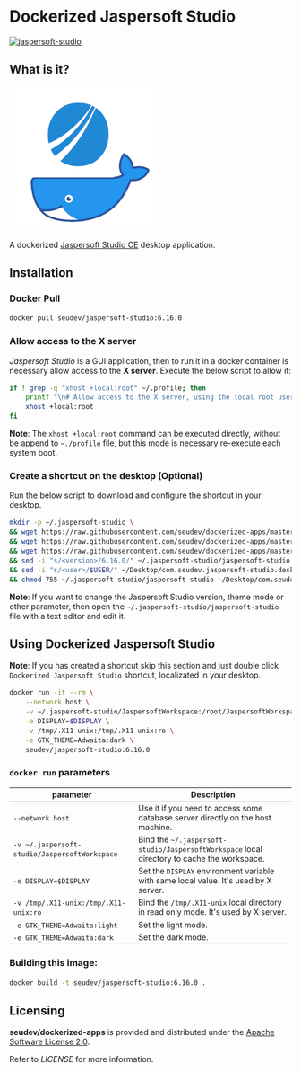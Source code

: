 # Dockerized Jaspersoft Studio

[![jaspersoft-studio](http://dockeri.co/image/seudev/jaspersoft-studio)](https://hub.docker.com/r/seudev/jaspersoft-studio)

## What is it?

![dockerized-jaspersoft-studio-256px](https://raw.githubusercontent.com/seudev/dockerized-apps/master/jaspersoft-studio/dockerized-jaspersoft-studio-256px.png)

A dockerized [Jaspersoft Studio CE](https://community.jaspersoft.com/project/jaspersoft-studio) desktop application.

## Installation

### Docker Pull

```sh
docker pull seudev/jaspersoft-studio:6.16.0
```

### Allow access to the X server

*Jaspersoft Studio* is a GUI application, then to run it in a docker container is necessary allow access to the **X server**. Execute the below script to allow it:

```sh
if ! grep -q "xhost +local:root" ~/.profile; then
    printf "\n# Allow access to the X server, using the local root user\nxhost +local:root\n" >> ~/.profile
    xhost +local:root
fi
```

**Note**: The `xhost +local:root` command can be executed directly, without be append to `~./profile` file, but this mode is necessary re-execute each system boot.

### Create a shortcut on the desktop (Optional)

Run the below script to download and configure the shortcut in your desktop.

```sh
mkdir -p ~/.jaspersoft-studio \
&& wget https://raw.githubusercontent.com/seudev/dockerized-apps/master/jaspersoft-studio/jaspersoft-studio -O ~/.jaspersoft-studio/jaspersoft-studio \
&& wget https://raw.githubusercontent.com/seudev/dockerized-apps/master/jaspersoft-studio/dockerized-jaspersoft-studio-256px.png -O ~/.jaspersoft-studio/dockerized-jaspersoft-studio-256px.png \
&& wget https://raw.githubusercontent.com/seudev/dockerized-apps/master/jaspersoft-studio/com.seudev.jaspersoft-studio.desktop -O ~/Desktop/com.seudev.jaspersoft-studio.desktop \
&& sed -i "s/<version>/6.16.0/" ~/.jaspersoft-studio/jaspersoft-studio \
&& sed -i "s/<user>/$USER/" ~/Desktop/com.seudev.jaspersoft-studio.desktop \
&& chmod 755 ~/.jaspersoft-studio/jaspersoft-studio ~/Desktop/com.seudev.jaspersoft-studio.desktop
```

**Note**: If you want to change the Jaspersoft Studio version, theme mode or other parameter, then open the `~/.jaspersoft-studio/jaspersoft-studio` file with a text editor and edit it.

## Using Dockerized Jaspersoft Studio

**Note**: If you has created a shortcut skip this section and just double click `Dockerized Jaspersoft Studio` shortcut, localizated in your desktop.

```sh
docker run -it --rm \
    --network host \
    -v ~/.jaspersoft-studio/JaspersoftWorkspace:/root/JaspersoftWorkspace \
    -e DISPLAY=$DISPLAY \
    -v /tmp/.X11-unix:/tmp/.X11-unix:ro \
    -e GTK_THEME=Adwaita:dark \
    seudev/jaspersoft-studio:6.16.0
```

### `docker run` parameters

| **parameter**                                 | **Description**                                                                             |
| --------------------------------------------- | ------------------------------------------------------------------------------------------- |
| `--network host`                              | Use it if you need to access some database server directly on the host machine.             |
| `-v ~/.jaspersoft-studio/JaspersoftWorkspace` | Bind the `~/.jaspersoft-studio/JaspersoftWorkspace` local directory to cache the workspace. |
| `-e DISPLAY=$DISPLAY`                         | Set the `DISPLAY` environment variable with same local value. It's used by X server.        |
| `-v /tmp/.X11-unix:/tmp/.X11-unix:ro`         | Bind the `/tmp/.X11-unix` local directory in read only mode. It's used by X server.         |
| `-e GTK_THEME=Adwaita:light`                  | Set the light mode.                                                                         |
| `-e GTK_THEME=Adwaita:dark`                   | Set the dark mode.                                                                          |

### Building this image:

```sh
docker build -t seudev/jaspersoft-studio:6.16.0 .
```

## Licensing

**seudev/dockerized-apps** is provided and distributed under the [Apache Software License 2.0](http://www.apache.org/licenses/LICENSE-2.0).

Refer to *LICENSE* for more information.
